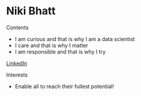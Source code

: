# Niki Bhatt

Contents
- I am curious and that is why I am a data scientist
- I care and that is why I matter
- I am responsible and that is why I try

[LinkedIn](http://www.linkedin.com/in/nikibhatt)

Interests

- Enable all to reach their fullest potential!
